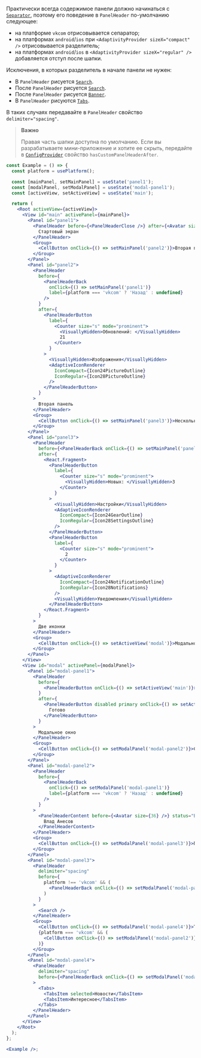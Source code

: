 Практически всегда содержимое панели должно начинаться с [`Separator`](#!/Separator),
поэтому его поведение в `PanelHeader` по-умолчанию следующее:

- на платформе `vkcom` отрисовывается сепаратор;
- на платформах `android`/`ios` при `<AdaptivityProvider sizeX="compact" />` отрисовывается разделитель;
- на платформах `android`/`ios` в `<AdaptivityProvider sizeX="regular" />` добавляется отступ после шапки.

Исключения, в которых разделитель в начале панели не нужен:

- В `PanelHeader` рисуется [`Search`](#!/Search).
- После `PanelHeader` рисуется [`Search`](#!/Search).
- После `PanelHeader` рисуется [`Banner`](#!/Banner).
- В `PanelHeader` рисуются [`Tabs`](#!/Tabs).

В таких случаях передавайте в `PanelHeader` свойство `delimiter="spacing"`.

> **Важно**
>
> Правая часть шапки доступна по умолчанию. Если вы разрабатываете мини-приложение и хотите ее скрыть, передайте в
> [`ConfigProvider`](#/ConfigProvider) свойство `hasCustomPanelHeaderAfter`.

```jsx { "props": { "showCustomPanelHeaderAfterProps": true } }
const Example = () => {
  const platform = usePlatform();

  const [mainPanel, setMainPanel] = useState('panel1');
  const [modalPanel, setModalPanel] = useState('modal-panel1');
  const [activeView, setActiveView] = useState('main');

  return (
    <Root activeView={activeView}>
      <View id="main" activePanel={mainPanel}>
        <Panel id="panel1">
          <PanelHeader before={<PanelHeaderClose />} after={<Avatar size={36} />}>
            Стартовый экран
          </PanelHeader>
          <Group>
            <CellButton onClick={() => setMainPanel('panel2')}>Вторая панель</CellButton>
          </Group>
        </Panel>
        <Panel id="panel2">
          <PanelHeader
            before={
              <PanelHeaderBack
                onClick={() => setMainPanel('panel1')}
                label={platform === 'vkcom' ? 'Назад' : undefined}
              />
            }
            after={
              <PanelHeaderButton
                label={
                  <Counter size="s" mode="prominent">
                    <VisuallyHidden>Обновлений: </VisuallyHidden>
                    21
                  </Counter>
                }
              >
                <VisuallyHidden>Изображения</VisuallyHidden>
                <AdaptiveIconRenderer
                  IconCompact={Icon24PictureOutline}
                  IconRegular={Icon28PictureOutline}
                />
              </PanelHeaderButton>
            }
          >
            Вторая панель
          </PanelHeader>
          <Group>
            <CellButton onClick={() => setMainPanel('panel3')}>Несколько иконок</CellButton>
          </Group>
        </Panel>
        <Panel id="panel3">
          <PanelHeader
            before={<PanelHeaderBack onClick={() => setMainPanel('panel2')} />}
            after={
              <React.Fragment>
                <PanelHeaderButton
                  label={
                    <Counter size="s" mode="prominent">
                      <VisuallyHidden>Новых: </VisuallyHidden>3
                    </Counter>
                  }
                >
                  <VisuallyHidden>Настройки</VisuallyHidden>
                  <AdaptiveIconRenderer
                    IconCompact={Icon24GearOutline}
                    IconRegular={Icon28SettingsOutline}
                  />
                </PanelHeaderButton>
                <PanelHeaderButton
                  label={
                    <Counter size="s" mode="prominent">
                      2
                    </Counter>
                  }
                >
                  <AdaptiveIconRenderer
                    IconCompact={Icon24NotificationOutline}
                    IconRegular={Icon28Notifications}
                  />
                  <VisuallyHidden>Уведомления</VisuallyHidden>
                </PanelHeaderButton>
              </React.Fragment>
            }
          >
            Две иконки
          </PanelHeader>
          <Group>
            <CellButton onClick={() => setActiveView('modal')}>Модальное окно</CellButton>
          </Group>
        </Panel>
      </View>
      <View id="modal" activePanel={modalPanel}>
        <Panel id="modal-panel1">
          <PanelHeader
            before={
              <PanelHeaderButton onClick={() => setActiveView('main')}>Отмена</PanelHeaderButton>
            }
            after={
              <PanelHeaderButton disabled primary onClick={() => setActiveView('main')}>
                Готово
              </PanelHeaderButton>
            }
          >
            Модальное окно
          </PanelHeader>
          <Group>
            <CellButton onClick={() => setModalPanel('modal-panel2')}>Сложный контент</CellButton>
          </Group>
        </Panel>
        <Panel id="modal-panel2">
          <PanelHeader
            before={
              <PanelHeaderBack
                onClick={() => setModalPanel('modal-panel1')}
                label={platform === 'vkcom' ? 'Назад' : undefined}
              />
            }
          >
            <PanelHeaderContent before={<Avatar size={36} />} status="Был в сети вчера">
              Влад Анесов
            </PanelHeaderContent>
          </PanelHeader>
          <Group>
            <CellButton onClick={() => setModalPanel('modal-panel3')}>Поиск</CellButton>
          </Group>
        </Panel>
        <Panel id="modal-panel3">
          <PanelHeader
            delimiter="spacing"
            before={
              platform !== 'vkcom' && (
                <PanelHeaderBack onClick={() => setModalPanel('modal-panel2')} />
              )
            }
          >
            <Search />
          </PanelHeader>
          <Group>
            <CellButton onClick={() => setModalPanel('modal-panel4')}>Табы</CellButton>
            {platform === 'vkcom' && (
              <CellButton onClick={() => setModalPanel('modal-panel2')}>Сложный контент</CellButton>
            )}
          </Group>
        </Panel>
        <Panel id="modal-panel4">
          <PanelHeader
            delimiter="spacing"
            before={<PanelHeaderBack onClick={() => setModalPanel('modal-panel3')} />}
          >
            <Tabs>
              <TabsItem selected>Новости</TabsItem>
              <TabsItem>Интересное</TabsItem>
            </Tabs>
          </PanelHeader>
        </Panel>
      </View>
    </Root>
  );
};

<Example />;
```
